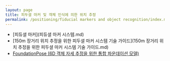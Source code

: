 ```yaml
---
layout: page
title: 피두셜 마커 및 객체 인식에 의한 위치 추정
permalink: /positioning/fiducial markers and object recognition/index.md
---
```

- [피듀셜 마커](피듀셜 마커 시스템.md)
- [150m 장거리 위치 추정을 위한 피두셜 마커 시스템 기술 가이드](150m 장거리 위치 추정을 위한 피두셜 마커 시스템 기술 가이드.md)
- [FoundationPose (6D 객체 자세 추정을 위한 통합 파운데이션 모델)](FoundationPose.md)

